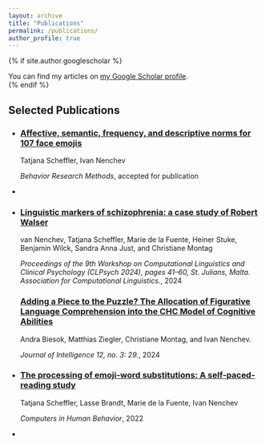 ```yaml
---
layout: archive
title: "Publications"
permalink: /publications/
author_profile: true
---
```


{% if site.author.googlescholar %}
  <div class="wordwrap">You can find my articles on <a href="https://scholar.google.com/citations?hl=en&user=kjmxxD0AAAAJ">my Google Scholar profile</a>.</div>
{% endif %}


<h2>Selected Publications</h2>
<ul>
  <li>
    <h3><a href="[https://link.to/publication-2](https://semanticsarchive.net/Archive/mNiNGE1M/SchefflerNenchev2023-emoji-norms-preprint%20-%20Tatjana%20Scheffler.pdf)">Affective, semantic, frequency, and descriptive norms for 107 face emojis</a></h3>
    <p>Tatjana Scheffler, Ivan Nenchev</p>
    <p><em>Behavior Research Methods</em>, accepted for publication</p>
  </li>
  <li>
  <li>
    <h3><a href="[https://link.to/publication-1](https://aclanthology.org/2024.clpsych-1.4/)">Linguistic markers of schizophrenia: a case study of Robert Walser</a></h3>
    <p>van Nenchev, Tatjana Scheffler, Marie de la Fuente, Heiner Stuke, Benjamin Wilck, Sandra Anna Just, and Christiane Montag</p>
    <p><em>Proceedings of the 9th Workshop on Computational Linguistics and Clinical Psychology (CLPsych 2024), pages 41–60, St. Julians, Malta. Association for Computational Linguistics.</em>, 2024</p>
  </li>
    <h3><a href="https://www.mdpi.com/2079-3200/12/3/29">Adding a Piece to the Puzzle? The Allocation of Figurative Language Comprehension into the CHC Model of Cognitive Abilities</a></h3>
    <p>Andra Biesok, Matthias Ziegler, Christiane Montag, and Ivan Nenchev.</p>
    <p><em>Journal of Intelligence 12, no. 3: 29.</em>, 2024</p>
  </li>
  <li>
    <h3><a href="[https://link.to/publication-2](https://www.sciencedirect.com/science/article/pii/S074756322100399X)">The processing of emoji-word substitutions: A self-paced-reading study</a></h3>
    <p>Tatjana Scheffler, Lasse Brandt, Marie de la Fuente, Ivan Nenchev</p>
    <p><em>Computers in Human Behavior</em>, 2022</p>
  </li>
  <li>
</ul>

